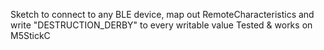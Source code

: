 Sketch to connect to any BLE device, map out RemoteCharacteristics and write "DESTRUCTION_DERBY" to every writable value
Tested & works on M5StickC